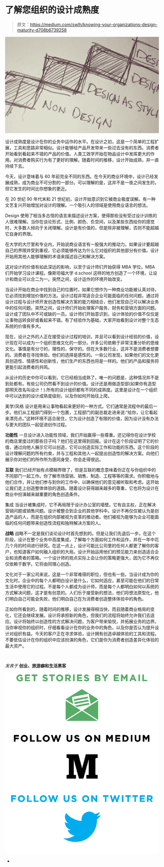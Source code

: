 # 了解您组织的设计成熟度

> 原文：<https://medium.com/swlh/knowing-your-organizations-design-maturity-d708b6739258>

![](img/ce506525223279df619f9537a02662c5.png)

设计成熟度是设计在你的业务中运作的水平。在设计之初，这是一个简单的工程扩展，工具和思路非常相似。设计能够给产品开发带来一些过去没有的东西。消费者开始看到看起来不错的产品的价值。人类工效学开始在物品设计中发挥更大的作用。对消费者购买行为有了更好的理解。随着时间的推移，设计开始成熟，并一直持续下去。

今天，设计意味着与 60 年前完全不同的东西。在今天的商业环境中，设计已经发展成熟，成为商业不可分割的一部分。可以理解的是，这并不是一夜之间发生的，但它发生的时间比你想象的更近。

在 20 世纪 90 年代末和 21 世纪初，设计开始意识到它被商业极度误解。有一种文艺复兴开始增加对设计的理解。一个吸引人的领域是使用商业语言的想法。

Design 使用了相当多古怪的语言来描述设计方案，使得那些没有受过设计训练的人很难理解。当你在谈论形式、比例、颜色、负空间，以及某些东西给你的感觉时，大多数人倾向于关闭理解。设计是有价值的，但是除非被理解，否则不能超越它自身的界限。

在大学的大厅里和专业内，开始说商业语言有一股强大的推动力。如果设计要超越自己的界限并受到重视，它必须能够传达为什么它对组织的其他部分有价值。设计开始用其他人能够理解的术语来描述自己和解决方案。

这对设计的价值有如此深远的影响，以至于设计师们开始获得 MBA 学位，MBA 们开始学习设计课程。像斯坦福大学 d.school 这样的地方创造了一个环境，让设计和商业可以合二为一。突然之间，设计运作的环境开始改变。

当设计开始在商业中找到自己的位置时，如果它想作为一种商业功能被认真对待，它必须找到增加价值的方法。设计过程非常适合企业可能面临的任何问题。通过将设计过程与设计师开发创造性解决方案的能力相结合，他们发现自己可以解决业务中的任何问题。突然之间，设计师们开始处理客户服务、财务和营销方面的问题。设计成了团队中不可或缺的一员。设计师们开始意识到，设计体验的价值不仅仅是让事物运转良好或看起来不错。有了经验作为基础，大家开始看到设计对整个生态系统的价值有多大。

现在，设计之外的人正在接受设计过程的培训，并且可以看到设计经验的价值，设计现在可以成为一个组织思维文化的一部分。许多公司依赖于非常注重分析的思维文化。事情是有分寸的，理性的，保守的。但在大多数行业，这并不是消费者想要的。消费者在寻找体验。他们的选择是感性的。一些公司发现，如果他们的文化更具创造性、情感性和创新性，他们生产的东西也将是一样的。他们的产品和服务将更能引起消费者的共鸣。

从设计的历史中你可以看到，它已经相当成熟了。唯一的问题是，这种情况并不是到处都有。有些公司仍然看不到设计的价值。设计还是用做造型部(如果你有造型部明天改名叫设计！).所有的设计组织都有不同的成熟度。这里是设计在一个组织中可以达到的设计成熟度级别，以及你如何开始往上爬。

美学/风格
设计是用来让事物看起来更好的一种方式。它们通常是流程中的最后一步。他们从工程部门得到一个包裹，工程部门的副总裁走进来说:“给你，让它看起来漂亮点。”这种环境不适合居住，它为设计创造了有限的价值，因为设计没有办法与更大的团队一起促进创作过程。

**功能性**
一旦设计进入功能性领域，我们开始赢得一些尊重。还记得你在设计学校的商店里度过的那些日子吗？他们在这里得到回报。设计在这个阶段证明了它的价值，通过向他人展示它可以创造，它可以创造实际工作和功能的东西。这个阶段的设计理解问题的所有约束，并与工程和其他人一起提出创造性的解决方案。向他们展示你对他们的所作所为感同身受，你会走得很远。

**互联**
我们已经开始有点模糊界限了，但是互联的概念意味着你正在与你组织中的不同部门一起工作。你了解市场营销、销售、制造、工程等等的需求。你积极地与他们合作，并让他们参与到你的工作中，以确保他们的意见被听取和考虑。这开始让我们走上创造整体体验的道路。随着设计获得越来越多的尊重，它也将为设计在商业中扮演越来越重要的角色创造条件。

集成
当设计被集成时，它不再局限于设计办公室的墙壁。它有自主权，正在解决营销问题或销售问题。设计被整合到企业的其他学科中。设计不再仅仅被认为是创造产品的人，而是在组织内部被视为变革的推动者。他们被视为能够为企业可能面临的任何问题带来创造性流程和独特解决方案的人。

**战略**
战略不一定是我们谈论设计时首先想到的。但是让我们先退后一步。在这个阶段，设计在整个业务中高度集成，了解每个方面如何工作和运作，并在一年中花几个月的时间进行研究。在这一点上，设计可能比公司里的任何人都更了解你的客户，也知道客户如何融入组织的大局。设计开始运用他们的预见能力来创造适合企业和消费者的策略。一个设计师的观点实际上会让你的策略更强大，因为它不再仅仅依赖于数字。它将由同理心创造。

文化对于一家公司来说，这是一个非常难得的职位，但也有一些。当设计成为你的文化时，企业中的每个人都明白设计是什么，它如何适应，甚至可能在他们的日常生活中使用它的过程。不是每个人都成为设计师，而是每个人都明白如何以系统的方式解决问题，这才是有创意的。人们乐于接受新的想法，他们将想法原型化，他们明白自己可能会失败，他们明白自己在为消费者创造整体体验中的角色。

正如你所看到的，随着时间的推移，设计发展得相当快，而且随着商业格局的变化，它还会继续发展。设计将承担新的角色，但我们的流程将始终允许我们去适应。设计将始终以创造性的方式解决问题，为客户带来愉悦，并拓展业务的边界。当你审视你的组织时，仔细看看设计在你的业务中的角色，以及你是否认为提升设计对组织有益。今天的客户正在寻求体验，设计拥有创造卓越体验的工具和流程。不要低估设计在你的组织中应该扮演的角色，它们是你为消费者创造差异化体验的最大资产。

![](img/71d955550911c61d0aef4c66a71f8e15.png)

*发表于* **创业、旅游癖和生活黑客**

[![](img/0bf7ebc25c05a1d52c6add818a95aa71.png)](http://supply.us9.list-manage.com/subscribe?u=310af6eb2240d299c7032ef6c&id=d28d8861ad)[![](img/1b4fd39dd738a88ac13336ad93f1049c.png)](https://blog.growth.supply/)[![](img/93f21657a8ed7c0f741216a91b53c713.png)](https://twitter.com/swlh_)

-